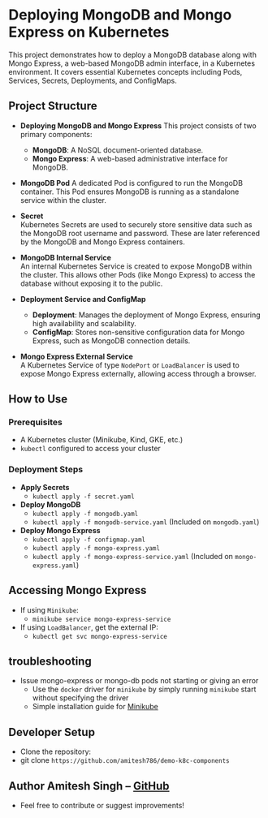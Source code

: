 # Deploying MongoDB and Mongo Express on Kubernetes

This project demonstrates how to deploy a MongoDB database along with Mongo Express, a web-based MongoDB admin interface, in a Kubernetes environment. It covers essential Kubernetes concepts including Pods, Services, Secrets, Deployments, and ConfigMaps.

## Project Structure

- **Deploying MongoDB and Mongo Express**
This project consists of two primary components:
    - **MongoDB**: A NoSQL document-oriented database.
    - **Mongo Express**: A web-based administrative interface for MongoDB.

- **MongoDB Pod**
A dedicated Pod is configured to run the MongoDB container. This Pod ensures MongoDB is running as a standalone service within the cluster.

- **Secret**  
Kubernetes Secrets are used to securely store sensitive data such as the MongoDB root username and password. These are later referenced by the MongoDB and Mongo Express containers.

- **MongoDB Internal Service**  
An internal Kubernetes Service is created to expose MongoDB within the cluster. This allows other Pods (like Mongo Express) to access the database without exposing it to the public.

- **Deployment Service and ConfigMap**  
    - **Deployment**: Manages the deployment of Mongo Express, ensuring high availability and scalability.
    - **ConfigMap**: Stores non-sensitive configuration data for Mongo Express, such as MongoDB connection details.

- **Mongo Express External Service**  
A Kubernetes Service of type `NodePort` or `LoadBalancer` is used to expose Mongo Express externally, allowing access through a browser.

## How to Use

### Prerequisites
- A Kubernetes cluster (Minikube, Kind, GKE, etc.)
- `kubectl` configured to access your cluster

### Deployment Steps

- **Apply Secrets**
    - `kubectl apply -f secret.yaml`
- **Deploy MongoDB**
    - `kubectl apply -f mongodb.yaml`
    - `kubectl apply -f mongodb-service.yaml` (Included on `mongodb.yaml`)
- **Deploy Mongo Express**
    - `kubectl apply -f configmap.yaml`
    - `kubectl apply -f mongo-express.yaml`
    - `kubectl apply -f mongo-express-service.yaml` (Included on `mongo-express.yaml`)

## Accessing Mongo Express
- If using `Minikube`:
    - `minikube service mongo-express-service`
- If using `LoadBalancer`, get the external IP:
    - `kubectl get svc mongo-express-service`

## troubleshooting
- Issue mongo-express or mongo-db pods not starting or giving an error
    - Use the `docker` driver for `minikube` by simply running `minikube` start without specifying the driver
    - Simple installation guide for [Minikube](https://minikube.sigs.k8s.io/docs/start/)

## Developer Setup
- Clone the repository:
- git clone `https://github.com/amitesh786/demo-k8c-components`

## Author Amitesh Singh – [GitHub](https://github.com/amitesh786)
- Feel free to contribute or suggest improvements!
